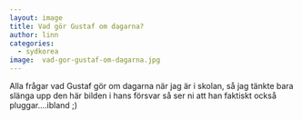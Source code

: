 ```yaml
---
layout: image
title: Vad gör Gustaf om dagarna?
author: linn
categories:
  - sydkorea
image:  vad-gor-gustaf-om-dagarna.jpg
---
```


Alla frågar vad Gustaf gör om dagarna när jag är i skolan, så jag tänkte bara slänga upp den här bilden i hans försvar så ser ni att han faktiskt också pluggar….ibland ;)